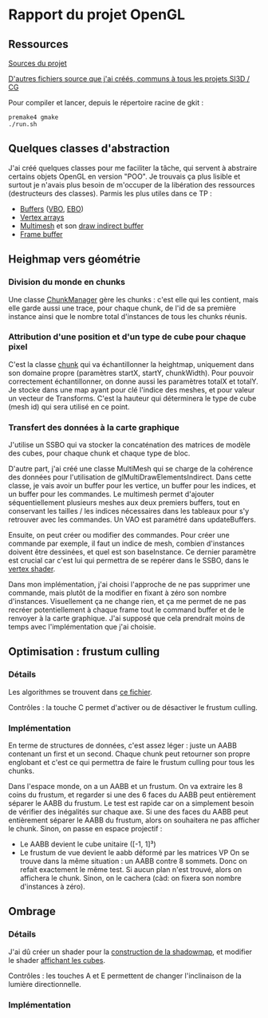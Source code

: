 # Rapport du projet OpenGL

## Ressources

[Sources du projet](https://github.com/Hypooxanthine/M2-SI3D-Rasterization/tree/master/TP_SI3D)

[D'autres fichiers source que j'ai créés, communs à tous les projets SI3D / CG](https://github.com/Hypooxanthine/M2-SI3D-Rasterization/tree/master/src/MyThings)

Pour compiler et lancer, depuis le répertoire racine de gkit : 
```shell
premake4 gmake
./run.sh
```

## Quelques classes d'abstraction

J'ai créé quelques classes pour me faciliter la tâche, qui servent à abstraire certains objets OpenGL en version "POO". Je trouvais ça plus lisible et surtout je n'avais plus besoin de m'occuper de la libération des ressources (destructeurs des classes).
Parmis les plus utiles dans ce TP :
- [Buffers](https://github.com/Hypooxanthine/M2-SI3D-Rasterization/blob/master/src/MyThings/Buffer.h) ([VBO](https://github.com/Hypooxanthine/M2-SI3D-Rasterization/blob/master/src/MyThings/VertexBuffer.h), [EBO](https://github.com/Hypooxanthine/M2-SI3D-Rasterization/blob/master/src/MyThings/IndexBuffer.h))
- [Vertex arrays](https://github.com/Hypooxanthine/M2-SI3D-Rasterization/blob/master/src/MyThings/VertexArray.h)
- [Multimesh](https://github.com/Hypooxanthine/M2-SI3D-Rasterization/blob/master/src/MyThings/MultiMesh.h) et son [draw indirect buffer](https://github.com/Hypooxanthine/M2-SI3D-Rasterization/blob/master/src/MyThings/DrawIndirectBO.h)
- [Frame buffer](https://github.com/Hypooxanthine/M2-SI3D-Rasterization/blob/master/src/MyThings/FrameBuffer.h)

## Heighmap vers géométrie

### Division du monde en chunks

Une classe [ChunkManager](https://github.com/Hypooxanthine/M2-SI3D-Rasterization/blob/master/TP_SI3D/include/ChunkManager.h) gère les chunks : c'est elle qui les contient, mais elle garde aussi une trace, pour chaque chunk, de l'id de sa première instance ainsi que le nombre total d'instances de tous les chunks réunis.

### Attribution d'une position et d'un type de cube pour chaque pixel

C'est la classe [chunk](https://github.com/Hypooxanthine/M2-SI3D-Rasterization/blob/master/TP_SI3D/include/Chunk.h) qui va échantillonner la heightmap, uniquement dans son domaine propre (paramètres startX, startY, chunkWidth). Pour pouvoir correctement échantillonner, on donne aussi les paramètres totalX et totalY.
Je stocke dans une map ayant pour clé l'indice des meshes, et pour valeur un vecteur de Transforms. C'est la hauteur qui déterminera le type de cube (mesh id) qui sera utilisé en ce point.

### Transfert des données à la carte graphique

J'utilise un SSBO qui va stocker la concaténation des matrices de modèle des cubes, pour chaque chunk et chaque type de bloc.

D'autre part, j'ai créé une classe MultiMesh qui se charge de la cohérence des données pour l'utilisation de glMultiDrawElementsIndirect. Dans cette classe, je vais avoir un buffer pour les vertice, un buffer pour les indices, et un buffer pour les commandes. Le multimesh permet d'ajouter séquentiellement plusieurs meshes aux deux premiers buffers, tout en conservant les tailles / les indices nécessaires dans les tableaux pour s'y retrouver avec les commandes. Un VAO est paramétré dans updateBuffers.

Ensuite, on peut créer ou modifier des commandes. Pour créer une commande par exemple, il faut un indice de mesh, combien d'instances doivent être dessinées, et quel est son baseInstance. Ce dernier paramètre est crucial car c'est lui qui permettra de se repérer dans le SSBO, dans le [vertex shader](https://github.com/Hypooxanthine/M2-SI3D-Rasterization/blob/master/data/shaders/TP_SI3D/CubeShadowBuilder.glsl).

Dans mon implémentation, j'ai choisi l'approche de ne pas supprimer une commande, mais plutôt de la modifier en fixant à zéro son nombre d'instances. Visuellement ça ne change rien, et ça me permet de ne pas recréer potentiellement à chaque frame tout le command buffer et de le renvoyer à la carte graphique. J'ai supposé que cela prendrait moins de temps avec l'implémentation que j'ai choisie.

## Optimisation : frustum culling

### Détails

Les algorithmes se trouvent dans [ce fichier](https://github.com/Hypooxanthine/M2-SI3D-Rasterization/blob/master/TP_SI3D/include/FrustumCulling.h).

Contrôles : la touche C permet d'activer ou de désactiver le frustum culling.

### Implémentation

En terme de structures de données, c'est assez léger : juste un AABB contenant un first et un second. Chaque chunk peut retourner son propre englobant et c'est ce qui permettra de faire le frustum culling pour tous les chunks.

Dans l'espace monde, on a un AABB et un frustum. On va extraire les 8 coins du frustum, et regarder si une des 6 faces du AABB peut entièrement séparer le AABB du frustum. Le test est rapide car on a simplement besoin de vérifier des inégalités sur chaque axe. Si une des faces du AABB peut entièrement séparer le AABB du frustum, alors on souhaitera ne pas afficher le chunk. Sinon, on passe en espace projectif :
- Le AABB devient le cube unitaire ([-1, 1]³)
- Le frustum de vue devient le aabb déformé par les matrices VP
On se trouve dans la même situation : un AABB contre 8 sommets. Donc on refait exactement le même test. Si aucun plan n'est trouvé, alors on affichera le chunk. Sinon, on le cachera (càd: on fixera son nombre d'instances à zéro).

## Ombrage

### Détails

J'ai dû créer un shader pour la [construction de la shadowmap](https://github.com/Hypooxanthine/M2-SI3D-Rasterization/blob/master/data/shaders/TP_SI3D/CubeShadowBuilder.glsl), et modifier le shader [affichant les cubes](https://github.com/Hypooxanthine/M2-SI3D-Rasterization/blob/master/data/shaders/TP_SI3D/Cube.glsl).

Contrôles : les touches A et E permettent de changer l'inclinaison de la lumière directionnelle.

### Implémentation

